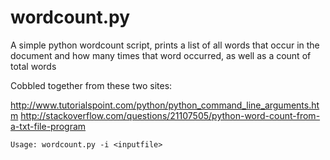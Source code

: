 wordcount.py
============

A simple python wordcount script, prints a list of all words that occur in the document and how many times that word occurred, as well as a count of total words

Cobbled together from these two sites:

http://www.tutorialspoint.com/python/python_command_line_arguments.htm
http://stackoverflow.com/questions/21107505/python-word-count-from-a-txt-file-program

    Usage: wordcount.py -i <inputfile>

